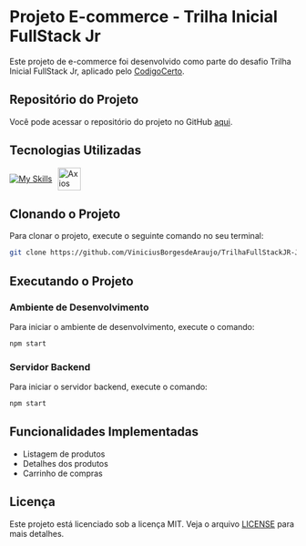 # Projeto E-commerce - Trilha Inicial FullStack Jr

Este projeto de e-commerce foi desenvolvido como parte do desafio Trilha Inicial FullStack Jr, aplicado pelo [CodigoCerto](https://www.codigocertocoders.com.br/).

## Repositório do Projeto

Você pode acessar o repositório do projeto no GitHub [aqui](https://github.com/ViniciusBorgesdeAraujo/TrilhaFullStackJR-JUN15).

## Tecnologias Utilizadas

<div style="display: flex; align-items: center;">
  <a href="https://skillicons.dev">
    <img src="https://skillicons.dev/icons?i=react,redux,css,nodejs,express,mongodb" alt="My Skills" />
  </a>
  <img src="https://cdn.jsdelivr.net/gh/devicons/devicon@latest/icons/axios/axios-plain.svg" alt="Axios" style="width: 40px; height: 40px; margin-left: 10px;" />
</div>

## Clonando o Projeto

Para clonar o projeto, execute o seguinte comando no seu terminal:

```sh
git clone https://github.com/ViniciusBorgesdeAraujo/TrilhaFullStackJR-JUN15.git
```

## Executando o Projeto

### Ambiente de Desenvolvimento

Para iniciar o ambiente de desenvolvimento, execute o comando:

```sh
npm start
```

### Servidor Backend

Para iniciar o servidor backend, execute o comando:

```sh
npm start
```

## Funcionalidades Implementadas

- Listagem de produtos
- Detalhes dos produtos
- Carrinho de compras

## Licença

Este projeto está licenciado sob a licença MIT. Veja o arquivo [LICENSE](https://opensource.org/licenses/MIT) para mais detalhes.
